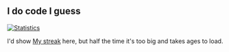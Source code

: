 ## I do code I guess

[![Statistics](https://github-readme-stats.vercel.app/api?username=Majkl-J&theme=transparent&show_icons=true&count_private=true)](https://github.com/Majkl-J)

I'd show [My streak](http://github-readme-streak-stats.herokuapp.com/?user=Majkl-J) here, but half the time it's too big and takes ages to load.

<!-- [![Statistics](http://github-readme-streak-stats.herokuapp.com/?user=Majkl-J&theme=transparent&locale=en&fire=ff6d00&count_private=true)](https://github.com/Majkl-j) -->
